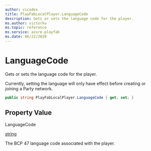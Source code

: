 ```yaml
---
author: vicodex
title: PlayFabLocalPlayer.LanguageCode
description: Gets or sets the language code for the player.
ms.author: victorku
ms.topic: reference
ms.service: azure-playfab
ms.date: 06/22/2020
---
```


# LanguageCode

Gets or sets the language code for the player.

Currently, setting the language will only have effect before creating or joining a Party network.

```csharp
public string PlayFabLocalPlayer.LanguageCode { get; set; }
```

## Property Value

LanguageCode

[string](/dotnet/api/system.string?view=netcore-3.1&preserve-view=true)

The BCP 47 language code associated with the player.
